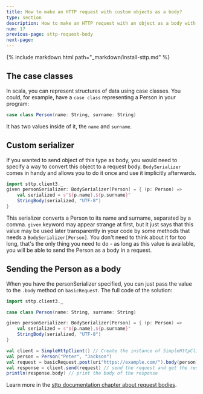 ```yaml
---
title: How to make an HTTP request with custom objects as a body?
type: section
description: How to make an HTTP request with an object as a body with Scala Toolkit.
num: 17
previous-page: sttp-request-body
next-page: 
---
```


{% include markdown.html path="_markdown/install-sttp.md" %}

## The case classes
In scala, you can represent structures of data using case classes. You could, for example, have a `case class` representing a Person in your program:
```scala
case class Person(name: String, surname: String)
```
It has two values inside of it, the `name` and `surname`. 

## Custom serializer
If you wanted to send object of this type as body, you would need to specify a way to convert this object to a request body. `BodySerializer` comes in handy and allows you to do it once and use it implicitly afterwards.

```scala
import sttp.client3._
given personSerializer: BodySerializer[Person] = { (p: Person) =>
    val serialized = s"${p.name},${p.surname}"
    StringBody(serialized, "UTF-8")
}
```
This serializer converts a Person to its name and surname, separated by a comma. `given` keyword may appear strange at first, but it just says that this value may be used later transparently in your code by some methods that needs a `BodySerializer[Person]`. You don't need to think about it for too long, that's the only thing you need to do - as long as this value is available, you will be able to send the Person as a body in a request.

## Sending the Person as a body
When you have the personSerializer specified, you can just pass the value to the `.body` method on `basicRequest`. The full code of the solution:

```scala
import sttp.client3._

case class Person(name: String, surname: String)

given personSerializer: BodySerializer[Person] = { (p: Person) =>
    val serialized = s"${p.name},${p.surname}"
    StringBody(serialized, "UTF-8")
}

val client = SimpleHttpClient() // Create the instance of SimpleHttpClient
val person = Person("Peter", "Jackson")
val request = basicRequest.post(uri"https://example.com/").body(person) // Construct post request to an example service - https://example.com/, with the person as a body
val response = client.send(request) // send the request and get the response
println(response.body) // print the body of the response
```

Learn more in the [sttp documentation chapter about request bodies](https://sttp.softwaremill.com/en/latest/requests/body.html).